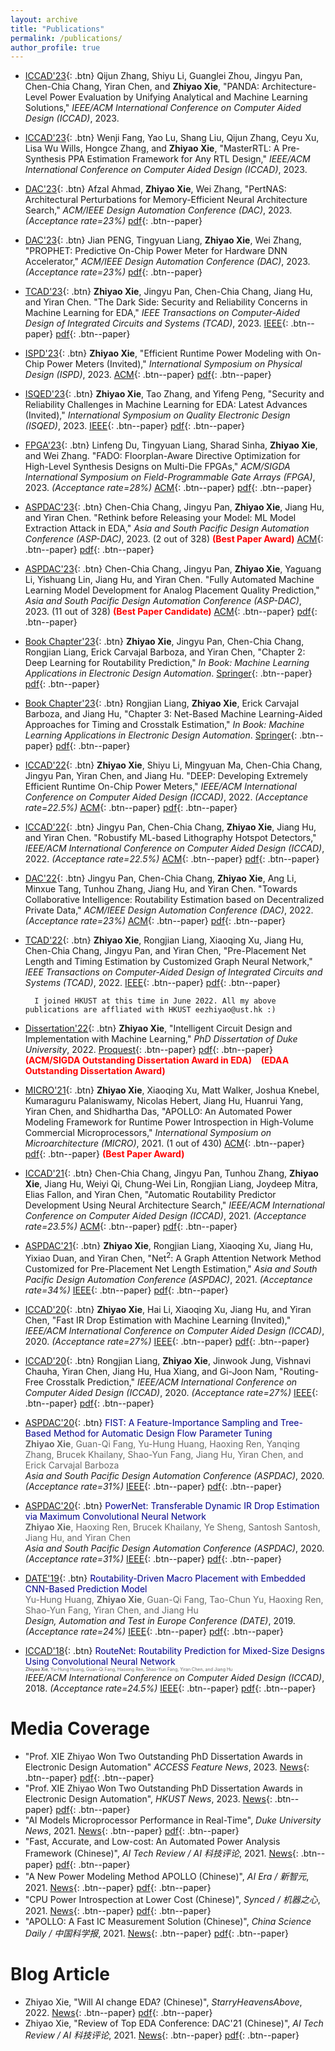 ```yaml
---
layout: archive
title: "Publications"
permalink: /publications/
author_profile: true
---
```


* [ICCAD'23](https://iccad.com/){: .btn} Qijun Zhang, Shiyu Li, Guanglei Zhou, Jingyu Pan, Chen-Chia Chang, Yiran Chen, and **Zhiyao Xie**, "PANDA: Architecture-Level Power Evaluation by Unifying Analytical and Machine Learning Solutions," *IEEE/ACM International Conference on Computer Aided Design (ICCAD)*, 2023. 

* [ICCAD'23](https://iccad.com/){: .btn} Wenji Fang, Yao Lu, Shang Liu, Qijun Zhang, Ceyu Xu, Lisa Wu Wills, Hongce Zhang, and **Zhiyao Xie**, "MasterRTL: A Pre-Synthesis PPA Estimation Framework for Any RTL Design," *IEEE/ACM International Conference on Computer Aided Design (ICCAD)*, 2023. 

* [DAC'23](https://www.dac.com/){: .btn} Afzal Ahmad, **Zhiyao Xie**, Wei Zhang, "PertNAS: Architectural Perturbations for Memory-Efficient Neural Architecture Search," *ACM/IEEE Design Automation Conference (DAC)*, 2023. *(Acceptance rate=23%)* [pdf](https://zhiyaoxie.github.io/files/DAC23_PertNAS.pdf){: .btn--paper}

* [DAC'23](https://www.dac.com/){: .btn} Jian PENG, Tingyuan Liang, **Zhiyao Xie**, Wei Zhang, "PROPHET: Predictive On-Chip Power Meter for Hardware DNN Accelerator," *ACM/IEEE Design Automation Conference (DAC)*, 2023. *(Acceptance rate=23%)* [pdf](https://zhiyaoxie.github.io/files/DAC23_PROPHET.pdf){: .btn--paper}

* [TCAD'23](https://ieeexplore.ieee.org/xpl/RecentIssue.jsp?punumber=43){: .btn} **Zhiyao Xie**, Jingyu Pan, Chen-Chia Chang, Jiang Hu, and Yiran Chen. "The Dark Side: Security and Reliability Concerns in Machine Learning for EDA," *IEEE Transactions on Computer-Aided Design of Integrated Circuits and Systems (TCAD)*, 2023. [IEEE](https://ieeexplore.ieee.org/document/9858101){: .btn--paper} [pdf](https://zhiyaoxie.github.io/files/TCAD22_Dark.pdf){: .btn--paper} 

* [ISPD'23](https://ispd.cc/ispd2023/){: .btn} **Zhiyao Xie**, "Efficient Runtime Power Modeling with On-Chip Power Meters (Invited)," *International Symposium on Physical Design (ISPD)*, 2023. [ACM](https://dl.acm.org/doi/abs/10.1145/3569052.3578927){: .btn--paper} [pdf](https://zhiyaoxie.github.io/files/ISPD23_OPM.pdf){: .btn--paper}

* [ISQED'23](https://www.isqed.org/){: .btn} **Zhiyao Xie**, Tao Zhang, and Yifeng Peng, "Security and Reliability Challenges in Machine Learning for EDA: Latest Advances (Invited)," *International Symposium on Quality Electronic Design (ISQED)*, 2023. [IEEE](https://ieeexplore.ieee.org/document/10129359){: .btn--paper} [pdf](https://zhiyaoxie.github.io/files/ISQED23_survey.pdf){: .btn--paper}

* [FPGA'23](https://www.isfpga.org/){: .btn} Linfeng Du, Tingyuan Liang, Sharad Sinha, **Zhiyao Xie**, and Wei Zhang. "FADO: Floorplan-Aware Directive Optimization for High-Level Synthesis Designs on Multi-Die FPGAs," *ACM/SIGDA International Symposium on Field-Programmable Gate Arrays (FPGA)*, 2023. *(Acceptance rate=28%)* [ACM](https://dl.acm.org/doi/10.1145/3543622.3573188){: .btn--paper} [pdf](https://zhiyaoxie.github.io/files/FPGA23_FADO.pdf){: .btn--paper}

* [ASPDAC'23](https://www.aspdac.com/){: .btn} Chen-Chia Chang, Jingyu Pan, **Zhiyao Xie**, Jiang Hu, and Yiran Chen. "Rethink before Releasing your Model: ML Model Extraction Attack in EDA," *Asia and South Pacific Design Automation Conference (ASP-DAC)*, 2023. (2 out of 328) <span style="color:red">**(Best Paper Award)**</span> [ACM](https://dl.acm.org/doi/abs/10.1145/3566097.3567896){: .btn--paper} [pdf](https://zhiyaoxie.github.io/files/ASPDAC23_Model_Extraction.pdf){: .btn--paper} 

* [ASPDAC'23](https://www.aspdac.com/){: .btn} Chen-Chia Chang, Jingyu Pan, **Zhiyao Xie**, Yaguang Li, Yishuang Lin, Jiang Hu, and Yiran Chen. "Fully Automated Machine Learning Model Development for Analog Placement Quality Prediction," *Asia and South Pacific Design Automation Conference (ASP-DAC)*, 2023. (11 out of 328) <span style="color:red">**(Best Paper Candidate)**</span> [ACM](https://dl.acm.org/doi/abs/10.1145/3566097.3567881){: .btn--paper}  [pdf](https://zhiyaoxie.github.io/files/ASPDAC23_NAS_Analog.pdf){: .btn--paper} 

* [Book Chapter'23](https://link.springer.com/book/10.1007/978-3-031-13074-8){: .btn} **Zhiyao Xie**, Jingyu Pan, Chen-Chia Chang, Rongjian Liang, Erick Carvajal Barboza, and Yiran Chen, "Chapter 2: Deep Learning for Routability Prediction," *In Book: Machine Learning Applications in Electronic Design Automation*. [Springer](https://link.springer.com/chapter/10.1007/978-3-031-13074-8_2){: .btn--paper} [pdf](https://zhiyaoxie.github.io/files/chapter_route.pdf){: .btn--paper}

* [Book Chapter'23](https://link.springer.com/book/10.1007/978-3-031-13074-8){: .btn} Rongjian Liang, **Zhiyao Xie**, Erick Carvajal Barboza, and Jiang Hu, "Chapter 3: Net-Based Machine Learning-Aided Approaches for Timing and Crosstalk Estimation," *In Book: Machine Learning Applications in Electronic Design Automation*. [Springer](https://link.springer.com/chapter/10.1007/978-3-031-13074-8_3){: .btn--paper} [pdf](https://zhiyaoxie.github.io/files/chapter_net.pdf){: .btn--paper}

* [ICCAD'22](https://iccad.com/){: .btn} **Zhiyao Xie**, Shiyu Li, Mingyuan Ma, Chen-Chia Chang, Jingyu Pan, Yiran Chen, and Jiang Hu. "DEEP: Developing Extremely Efficient Runtime On-Chip Power Meters," *IEEE/ACM International Conference on Computer Aided Design (ICCAD)*, 2022. *(Acceptance rate=22.5%)* [ACM](https://dl.acm.org/doi/10.1145/3508352.3549427){: .btn--paper} [pdf](https://zhiyaoxie.github.io/files/ICCAD22_DEEP.pdf){: .btn--paper} 

* [ICCAD'22](https://iccad.com/){: .btn} Jingyu Pan, Chen-Chia Chang, **Zhiyao Xie**, Jiang Hu, and Yiran Chen. "Robustify ML-based Lithography Hotspot Detectors," *IEEE/ACM International Conference on Computer Aided Design (ICCAD)*, 2022. *(Acceptance rate=22.5%)* [ACM](https://dl.acm.org/doi/10.1145/3508352.3549389){: .btn--paper} [pdf](https://zhiyaoxie.github.io/files/ICCAD22_Robust.pdf){: .btn--paper}    

* [DAC'22](https://dac.com/){: .btn} Jingyu Pan, Chen-Chia Chang, **Zhiyao Xie**, Ang Li, Minxue Tang, Tunhou Zhang, Jiang Hu, and Yiran Chen. "Towards Collaborative Intelligence: Routability Estimation based on Decentralized Private Data," *ACM/IEEE Design Automation Conference (DAC)*, 2022. *(Acceptance rate=23%)* [ACM](https://dl.acm.org/doi/abs/10.1145/3489517.3530578){: .btn--paper} [pdf](https://zhiyaoxie.github.io/files/DAC22_FL.pdf){: .btn--paper} 

* [TCAD'22](https://ieeexplore.ieee.org/xpl/RecentIssue.jsp?punumber=43){: .btn} **Zhiyao Xie**, Rongjian Liang, Xiaoqing Xu, Jiang Hu, Chen-Chia Chang, Jingyu Pan, and Yiran Chen, "Pre-Placement Net Length and Timing Estimation by Customized Graph Neural Network," *IEEE Transactions on Computer-Aided Design of Integrated Circuits and Systems (TCAD)*, 2022. [IEEE](https://ieeexplore.ieee.org/document/9707500){: .btn--paper} [pdf](https://zhiyaoxie.github.io/files/TCAD21_Time.pdf){: .btn--paper} 

        I joined HKUST at this time in June 2022. All my above publications are affliated with HKUST eezhiyao@ust.hk :)

* [Dissertation'22](https://library.duke.edu/find/theses-dissertations){: .btn} **Zhiyao Xie**, "Intelligent Circuit Design and Implementation with Machine Learning," *PhD Dissertation of Duke University*, 2022. [Proquest](https://www.proquest.com/docview/2671665310?pq-origsite=gscholar&fromopenview=true){: .btn--paper} [pdf](https://zhiyaoxie.github.io/files/Dissertation22.pdf){: .btn--paper} <span style="color:red">**(ACM/SIGDA Outstanding Dissertation Award in EDA)**</span> &ensp;  <span style="color:red">**(EDAA Outstanding Dissertation Award)**</span>

* [MICRO'21](https://www.microarch.org/){: .btn} **Zhiyao Xie**, Xiaoqing Xu, Matt Walker, Joshua Knebel, Kumaraguru Palaniswamy, Nicolas Hebert, Jiang Hu, Huanrui Yang, Yiran Chen, and Shidhartha Das, "APOLLO: An Automated Power Modeling Framework for Runtime Power Introspection in High-Volume Commercial Microprocessors," *International Symposium on Microarchitecture (MICRO)*, 2021. (1 out of 430) [ACM](https://dl.acm.org/doi/abs/10.1145/3466752.3480064){: .btn--paper} [pdf](https://zhiyaoxie.github.io/files/MICRO21_APOLLO.pdf){: .btn--paper} <span style="color:red">**(Best Paper Award)**</span>

* [ICCAD'21](https://iccad.com/){: .btn} Chen-Chia Chang, Jingyu Pan, Tunhou Zhang, **Zhiyao Xie**, Jiang Hu, Weiyi Qi, Chung-Wei Lin, Rongjian Liang, Joydeep Mitra, Elias Fallon, and Yiran Chen, "Automatic Routability Predictor Development Using Neural Architecture Search," *IEEE/ACM International Conference on Computer Aided Design (ICCAD)*, 2021. *(Acceptance rate=23.5%)* [ACM](https://dl.acm.org/doi/10.1109/ICCAD51958.2021.9643483){: .btn--paper} [pdf](https://zhiyaoxie.github.io/files/ICCAD21_NAS.pdf){: .btn--paper} 

* [ASPDAC'21](https://www.aspdac.com/){: .btn} **Zhiyao Xie**, Rongjian Liang, Xiaoqing Xu, Jiang Hu, Yixiao Duan, and Yiran Chen, "Net$^2$: A Graph Attention Network Method Customized for Pre-Placement Net Length Estimation," *Asia and South Pacific Design Automation Conference (ASPDAC)*, 2021. *(Acceptance rate=34%)* [IEEE](https://ieeexplore.ieee.org/abstract/document/9371657){: .btn--paper} [pdf](https://zhiyaoxie.github.io/files/ASPDAC21_Net2.pdf){: .btn--paper}    

* [ICCAD'20](https://iccad.com/){: .btn} **Zhiyao Xie**, Hai Li, Xiaoqing Xu, Jiang Hu, and Yiran Chen, "Fast IR Drop Estimation with Machine Learning (Invited)," *IEEE/ACM International Conference on Computer Aided Design (ICCAD)*, 2020. *(Acceptance rate=27%)* [IEEE](https://ieeexplore.ieee.org/document/9256803){: .btn--paper} [pdf](https://zhiyaoxie.github.io/files/ICCAD20_IR.pdf){: .btn--paper}    

* [ICCAD'20](https://iccad.com/){: .btn} Rongjian Liang, **Zhiyao Xie**, Jinwook Jung, Vishnavi Chauha, Yiran Chen, Jiang Hu, Hua Xiang, and Gi-Joon Nam, "Routing-Free Crosstalk Prediction," *IEEE/ACM International Conference on Computer Aided Design (ICCAD)*, 2020. *(Acceptance rate=27%)* [IEEE](https://ieeexplore.ieee.org/document/9256755){: .btn--paper} [pdf](https://zhiyaoxie.github.io/files/ICCAD20_Crosstalk.pdf){: .btn--paper}     

* [ASPDAC'20](https://www.aspdac.com/){: .btn} <span style="color:DarkBlue">FIST: A Feature-Importance Sampling and Tree-Based Method for Automatic Design Flow Parameter Tuning</span>	  
<span style="color:DimGray">**Zhiyao Xie**, Guan-Qi Fang, Yu-Hung Huang, Haoxing Ren, Yanqing Zhang, Brucek Khailany, Shao-Yun Fang, Jiang Hu, Yiran Chen, and Erick Carvajal Barboza</span>    
*Asia and South Pacific Design Automation Conference (ASPDAC)*, 2020. *(Acceptance rate=31%)* [IEEE](https://ieeexplore.ieee.org/document/9045201){: .btn--paper} [pdf](https://zhiyaoxie.github.io/files/ASPDAC20_FIST.pdf){: .btn--paper}    

* [ASPDAC'20](https://www.aspdac.com/){: .btn} <span style="color:DarkBlue">PowerNet: Transferable Dynamic IR Drop Estimation via Maximum Convolutional Neural Network</span>   
<span style="color:DimGray">**Zhiyao Xie**, Haoxing Ren, Brucek Khailany, Ye Sheng, Santosh Santosh, Jiang Hu, and Yiran Chen</span>     
*Asia and South Pacific Design Automation Conference (ASPDAC)*, 2020. *(Acceptance rate=31%)* [IEEE](https://ieeexplore.ieee.org/document/9045574){: .btn--paper} [pdf](https://zhiyaoxie.github.io/files/ASPDAC20_PowerNet.pdf){: .btn--paper}    

* [DATE'19](https://www.date-conference.com/){: .btn} <span style="color:DarkBlue">Routability-Driven Macro Placement with Embedded CNN-Based Prediction Model</span>  
<span style="color:DimGray">Yu-Hung Huang, **Zhiyao Xie**, Guan-Qi Fang, Tao-Chun Yu, Haoxing Ren, Shao-Yun Fang, Yiran Chen, and Jiang Hu</span>     
*Design, Automation and Test in Europe Conference (DATE)*, 2019. *(Acceptance rate=24%)* [IEEE](https://ieeexplore.ieee.org/document/8715126){: .btn--paper} [pdf](https://zhiyaoxie.github.io/files/DATE19_Macro.pdf){: .btn--paper}   

* [ICCAD'18](https://iccad.com/){: .btn} <span style="color:DarkBlue">RouteNet: Routability Prediction for Mixed-Size Designs Using Convolutional Neural Network</span>   
<span style="color:DimGray; font-size:50%">**Zhiyao Xie**, Yu-Hung Huang, Guan-Qi Fang, Haoxing Ren, Shao-Yun Fang, Yiran Chen, and Jiang Hu</span>  
*IEEE/ACM International Conference on Computer Aided Design (ICCAD)*, 2018. *(Acceptance rate=24.5%)* [IEEE](https://ieeexplore.ieee.org/document/8587655){: .btn--paper} [pdf](https://zhiyaoxie.github.io/files/ICCAD18_RouteNet.pdf){: .btn--paper}
 
Media Coverage
======
* "Prof. XIE Zhiyao Won Two Outstanding PhD Dissertation Awards in Electronic Design Automation" *ACCESS Feature News*, 2023. [News](https://inno-access.hk/news/prof-xie-zhiyao-won-two-outstanding-phd-dissertation-awards-electronic-design-automation){: .btn--paper} [pdf](https://zhiyaoxie.github.io/files/media_dissertationACCESS.pdf){: .btn--paper}
* "Prof. XIE Zhiyao Won Two Outstanding PhD Dissertation Awards in Electronic Design Automation", *HKUST News*, 2023. [News](https://seng.hkust.edu.hk/news/20230503/prof-xie-zhiyao-won-two-outstanding-phd-dissertation-awards-electronic-design-automation){: .btn--paper} [pdf](https://zhiyaoxie.github.io/files/media_dissertationHKUST.pdf){: .btn--paper}
* "AI Models Microprocessor Performance in Real-Time", *Duke University News*, 2021. [News](https://pratt.duke.edu/about/news/apollo-microprocessor){: .btn--paper} [pdf](https://zhiyaoxie.github.io/files/media_News_Duke.pdf){: .btn--paper}    
* "Fast, Accurate, and Low-cost: An Automated Power Analysis Framework (Chinese)", *AI Tech Review / AI 科技评论*, 2021. [News](https://www.leiphone.com/category/academic/fGnxkVOdi9vOEngx.html){: .btn--paper} [pdf](https://zhiyaoxie.github.io/files/media_AI_tech_review.pdf){: .btn--paper}      
* "A New Power Modeling Method APOLLO (Chinese)", *AI Era / 新智元*, 2021. [News](https://www.163.com/dy/article/GMTQ7NUO0511ABV6.html){: .btn--paper} [pdf](https://zhiyaoxie.github.io/files/media_xinzhiyuan.pdf){: .btn--paper}    
* "CPU Power Introspection at Lower Cost (Chinese)", *Synced / 机器之心*, 2021. [News](https://mp.weixin.qq.com/s/akzS_px1XlgqjFCbcrt0fg){: .btn--paper} [pdf](https://zhiyaoxie.github.io/files/media_jiqizhixin.pdf){: .btn--paper}    
* "APOLLO: A Fast IC Measurement Solution (Chinese)", *China Science Daily / 中国科学报*, 2021. [News](https://news.sciencenet.cn/htmlnews/2021/12/471181.shtm){: .btn--paper} [pdf](https://zhiyaoxie.github.io/files/media_ScienceNet.pdf){: .btn--paper}     

Blog Article
======
* Zhiyao Xie, "Will AI change EDA? (Chinese)", *StarryHeavensAbove*, 2022. [News](https://mp.weixin.qq.com/s/MYrB8RylWL6JpfCsX8ga3g){: .btn--paper} [pdf](https://zhiyaoxie.github.io/files/media_StarryHeavensAbove.pdf){: .btn--paper}    
* Zhiyao Xie, "Review of Top EDA Conference: DAC'21 (Chinese)", *AI Tech Review / AI 科技评论*, 2021. [News](https://zhuanlan.zhihu.com/p/447597399){: .btn--paper} [pdf](https://zhiyaoxie.github.io/files/media_AI_tech_review2.pdf){: .btn--paper}     


